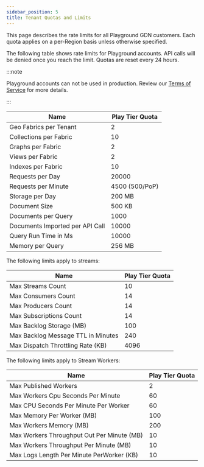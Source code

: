 ```yaml
---
sidebar_position: 5
title: Tenant Quotas and Limits
---
```


This page describes the rate limits for all Playground GDN customers. Each quota applies on a per-Region basis unless otherwise specified.

The following table shows rate limits for Playground accounts. API calls will be denied once you reach the limit. Quotas are reset every 24 hours.


:::note

Playground accounts can not be used in production. Review our [Terms of Service](https://www.macrometa.com/terms-of-service) for more details.

:::

| Name 							| Play Tier Quota 	|
|------							|-----------------	|
| Geo Fabrics per Tenant 		| 2					|
| Collections per Fabric		| 10				|
| Graphs per Fabric				| 2					|
| Views per Fabric 				| 2				    |
| Indexes per Fabric 			| 10 				|
| Requests per Day				| 20000				|
| Requests per Minute  			| 4500 (500/PoP)	|
| Storage per Day				| 200 MB			|
| Document Size					| 500 KB			|
| Documents per Query			| 1000				|
| Documents Imported per API Call | 10000			|
| Query Run Time in Ms			| 10000				|
| Memory per Query				| 256 MB			|


The following limits apply to streams:

| Name 											| Play Tier Quota 	|
|------											|-----------------	|
| Max Streams Count			                    | 10 				|
| Max Consumers Count	                        | 14	    		|
| Max Producers Count                           | 14    	        |
| Max Subscriptions Count                       | 14    			|
| Max Backlog Storage (MB)                      | 100   	        |
| Max Backlog Message TTL in Minutes 			| 240 				|
| Max Dispatch Throttling Rate (KB) 			| 4096				|

The following limits apply to Stream Workers:

| Name 											| Play Tier Quota 	|
|------											|-----------------	|
| Max Published Workers	                        | 2			        |
| Max Workers Cpu Seconds Per Minute            | 60	            |
| Max CPU Seconds Per Minute Per Worker			| 60 				|
| Max Memory Per Worker (MB)                    | 100	            |
| Max Workers Memory (MB)       	            | 200			    |
| Max Workers Throughput Out Per Minute (MB)	| 10	    		|
| Max Workers Throughput Per Minute (MB)        | 10	            |
| Max Logs Length Per Minute PerWorker (KB) 	| 10				|